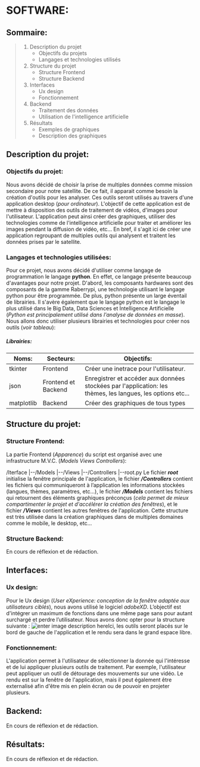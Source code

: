 # SOFTWARE:

## Sommaire:

> 1. Description du projet
>    * Objectifs du projets
>    * Langages et technologies utilisés
> 2. Structure du projet
>    * Structure Frontend
>    * Structure Backend
> 3. Interfaces
>    * Ux design
>    * Fonctionnement
> 4. Backend
>    * Traitement des données
>    * Utilisation de l'intelligence artificielle
> 5. Résultats
>    * Exemples de graphiques
>    * Description des graphiques

## Description du projet:

### Objectifs du projet:

Nous avons décidé de choisir la prise de multiples données comme mission secondaire pour notre satellite. De ce fait, il apparait comme besoin la création d'outils pour les analyser. Ces outils seront utilisés au travers d'une application desktop (*pour ordinateur*). L'objectif de cette application est de mettre à disposition des outils de traitement de vidéos, d'images pour l'utilisateur. L'application peut ainsi créer des graphiques, utiliser des technologies comme de l'intelligence artificielle pour traiter et améliorer les images pendant la diffusion de vidéo, etc...
En bref, il s'agit ici de créer une application regroupant de multiples outils qui analysent et traitent les données prises par le satellite.

### Langages et technologies utilisées:

Pour ce projet, nous avons décidé d'utiliser comme langage de programmation le langage **python**. En effet, ce langage présente beaucoup d'avantages pour notre projet. D'abord, les composants hardwares sont des composants de la gamme Raberrypi, une technologie utilisant le langage python pour être programmée. De plus, python présente un large éventail de librairies. Il s'avère également que le langage python est le langage le plus utilisé dans le Big Data, Data Sciences et Intelligence Artificielle (*Python est principalement utilisé dans l'analyse de données en masse*).
Nous allons donc utiliser plusieurs librairies et technologies pour créer nos outils (*voir tableau*):

##### Librairies:


| Noms: | Secteurs: | Objectifs: |
| - | - | - |
| tkinter | Frontend | Créer une inetrace pour l'utilisateur. |
| json | Frontend et Backend | Enregistrer et accéder aux données stockées par l'application: les thèmes, les langues, les options etc... |
| matplotlib | Backend | Créer des graphiques de tous types |

## Structure du projet:

### Structure Frontend:

La partie Frontend (*Apparence*) du script est organisé avec une infrastructure M.V.C. (*Models Views Controllers*):

/Iterface
   |--/Models
   |--/Views
   |--/Controllers
   |--root.py
Le fichier ***root*** initialise la fenêtre principale de l'application, le fichier ***/Controllers*** contient les fichiers qui communiqueront à l’application les informations stockées (langues, thèmes, paramètres, etc...), le fichier ***/Models*** contient les fichiers qui retournent des éléments graphiques préconçus (*cela permet de mieux compartimenter le projet et d'accélérer la création des fenêtres*), et le fichier ***/Views*** contient les autres fenêtres de l'application.
Cette structure est très utilisée dans la création graphiques dans de multiples domaines comme le mobile, le desktop, etc...

### Structure Backend:

En cours de réflexion et de rédaction.

## Interfaces:

### Ux design:

Pour le Ux design (*User eXperience: conception de la fenêtre adaptée aux utilisateurs ciblés*), nous avons utilisé le logiciel *adobeXD*. L’objectif est d'intégrer un maximum de fonctions dans une même page sans pour autant surchargé et perdre l’utilisateur. Nous avons donc opter pour la structure suivante :
![enter image description here](https://cdn.discordapp.com/attachments/777134083045326861/793121690115768340/unknown.png)Ici, les outils seront placés sur le bord de gauche de l'application et le rendu sera dans le grand espace libre.

### Fonctionnement:

L'application permet à l'utilisateur de sélectionner la donnée qui l'intéresse et de lui appliquer plusieurs outils de traitement. Par exemple, l'utilisateur peut appliquer un outil de détourage des mouvements sur une vidéo. Le rendu est sur la fenêtre de l'application, mais il peut également être externalisé afin d'être mis en plein écran ou de pouvoir en projeter plusieurs.

## Backend:

En cours de réflexion et de rédaction.

## Résultats:

En cours de réflexion et de rédaction.
